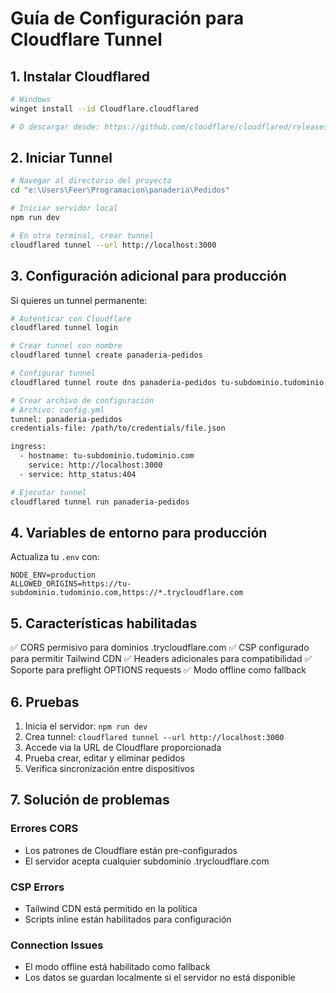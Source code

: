 # Guía de Configuración para Cloudflare Tunnel

## 1. Instalar Cloudflared

```bash
# Windows
winget install --id Cloudflare.cloudflared

# O descargar desde: https://github.com/cloudflare/cloudflared/releases
```

## 2. Iniciar Tunnel

```bash
# Navegar al directorio del proyecto
cd "e:\Users\Feer\Programacion\panaderia\Pedidos"

# Iniciar servidor local
npm run dev

# En otra terminal, crear tunnel
cloudflared tunnel --url http://localhost:3000
```

## 3. Configuración adicional para producción

Si quieres un tunnel permanente:

```bash
# Autenticar con Cloudflare
cloudflared tunnel login

# Crear tunnel con nombre
cloudflared tunnel create panaderia-pedidos

# Configurar tunnel
cloudflared tunnel route dns panaderia-pedidos tu-subdominio.tudominio.com

# Crear archivo de configuración
# Archivo: config.yml
tunnel: panaderia-pedidos
credentials-file: /path/to/credentials/file.json

ingress:
  - hostname: tu-subdominio.tudominio.com
    service: http://localhost:3000
  - service: http_status:404

# Ejecutar tunnel
cloudflared tunnel run panaderia-pedidos
```

## 4. Variables de entorno para producción

Actualiza tu `.env` con:

```env
NODE_ENV=production
ALLOWED_ORIGINS=https://tu-subdominio.tudominio.com,https://*.trycloudflare.com
```

## 5. Características habilitadas

✅ CORS permisivo para dominios .trycloudflare.com
✅ CSP configurado para permitir Tailwind CDN
✅ Headers adicionales para compatibilidad
✅ Soporte para preflight OPTIONS requests
✅ Modo offline como fallback

## 6. Pruebas

1. Inicia el servidor: `npm run dev`
2. Crea tunnel: `cloudflared tunnel --url http://localhost:3000`
3. Accede via la URL de Cloudflare proporcionada
4. Prueba crear, editar y eliminar pedidos
5. Verifica sincronización entre dispositivos

## 7. Solución de problemas

### Errores CORS
- Los patrones de Cloudflare están pre-configurados
- El servidor acepta cualquier subdominio .trycloudflare.com

### CSP Errors
- Tailwind CDN está permitido en la política
- Scripts inline están habilitados para configuración

### Connection Issues
- El modo offline está habilitado como fallback
- Los datos se guardan localmente si el servidor no está disponible
